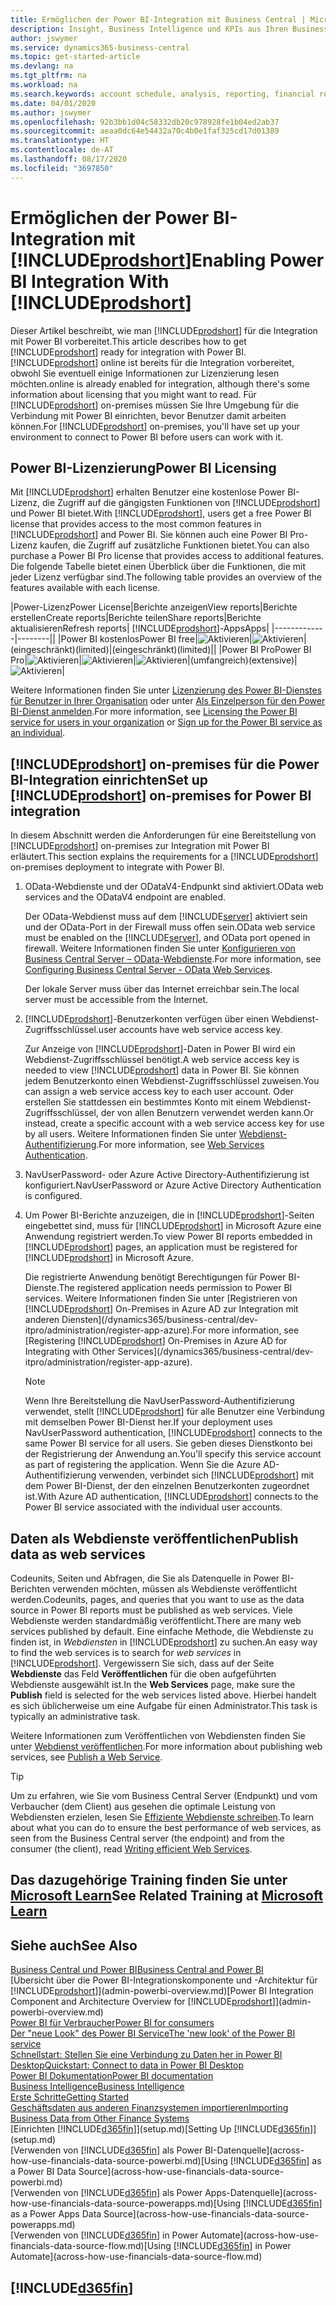 ```yaml
---
title: Ermöglichen der Power BI-Integration mit Business Central | Microsoft Docs
description: Insight, Business Intelligence und KPIs aus Ihren Business Central Daten einfach beziehen mit der Business Central Anwendung für Power BI.
author: jswymer
ms.service: dynamics365-business-central
ms.topic: get-started-article
ms.devlang: na
ms.tgt_pltfrm: na
ms.workload: na
ms.search.keywords: account schedule, analysis, reporting, financial report, business intelligence, KPI
ms.date: 04/01/2020
ms.author: jswymer
ms.openlocfilehash: 92b3bb1d04c58332db20c978928fe1b04ed2ab37
ms.sourcegitcommit: aeaa0dc64e54432a70c4b0e1faf325cd17d01389
ms.translationtype: HT
ms.contentlocale: de-AT
ms.lasthandoff: 08/17/2020
ms.locfileid: "3697850"
---
```

# <a name="enabling-power-bi-integration-with-prodshort"></a><span data-ttu-id="fbca5-103">Ermöglichen der Power BI-Integration mit [!INCLUDE[prodshort](includes/prodshort.md)]</span><span class="sxs-lookup"><span data-stu-id="fbca5-103">Enabling Power BI Integration With [!INCLUDE[prodshort](includes/prodshort.md)]</span></span>

<span data-ttu-id="fbca5-104">Dieser Artikel beschreibt, wie man [!INCLUDE[prodshort](includes/prodshort.md)] für die Integration mit Power BI vorbereitet.</span><span class="sxs-lookup"><span data-stu-id="fbca5-104">This article describes how to get [!INCLUDE[prodshort](includes/prodshort.md)] ready for integration with Power BI.</span></span> [!INCLUDE[prodshort](includes/prodshort.md)] <span data-ttu-id="fbca5-105">online ist bereits für die Integration vorbereitet, obwohl Sie eventuell einige Informationen zur Lizenzierung lesen möchten.</span><span class="sxs-lookup"><span data-stu-id="fbca5-105">online is already enabled for integration, although there's some information about licensing that you might want to read.</span></span> <span data-ttu-id="fbca5-106">Für [!INCLUDE[prodshort](includes/prodshort.md)] on-premises müssen Sie Ihre Umgebung für die Verbindung mit Power BI einrichten, bevor Benutzer damit arbeiten können.</span><span class="sxs-lookup"><span data-stu-id="fbca5-106">For [!INCLUDE[prodshort](includes/prodshort.md)] on-premises, you'll have set up your environment to connect to Power BI before users can work with it.</span></span>

## <a name="power-bi-licensing"></a><a name="license"></a><span data-ttu-id="fbca5-107">Power BI-Lizenzierung</span><span class="sxs-lookup"><span data-stu-id="fbca5-107">Power BI Licensing</span></span>

<span data-ttu-id="fbca5-108">Mit [!INCLUDE[prodshort](includes/prodshort.md)] erhalten Benutzer eine kostenlose Power BI-Lizenz, die Zugriff auf die gängigsten Funktionen von [!INCLUDE[prodshort](includes/prodshort.md)] und Power BI bietet.</span><span class="sxs-lookup"><span data-stu-id="fbca5-108">With [!INCLUDE[prodshort](includes/prodshort.md)], users get a free Power BI license that provides access to the most common features in [!INCLUDE[prodshort](includes/prodshort.md)] and Power BI.</span></span> <span data-ttu-id="fbca5-109">Sie können auch eine Power BI Pro-Lizenz kaufen, die Zugriff auf zusätzliche Funktionen bietet.</span><span class="sxs-lookup"><span data-stu-id="fbca5-109">You can also purchase a Power BI Pro license that provides access to additional features.</span></span> <span data-ttu-id="fbca5-110">Die folgende Tabelle bietet einen Überblick über die Funktionen, die mit jeder Lizenz verfügbar sind.</span><span class="sxs-lookup"><span data-stu-id="fbca5-110">The following table provides an overview of the features available with each license.</span></span>

|<span data-ttu-id="fbca5-111">Power-Lizenz</span><span class="sxs-lookup"><span data-stu-id="fbca5-111">Power License</span></span>|<span data-ttu-id="fbca5-112">Berichte anzeigen</span><span class="sxs-lookup"><span data-stu-id="fbca5-112">View reports</span></span>|<span data-ttu-id="fbca5-113">Berichte erstellen</span><span class="sxs-lookup"><span data-stu-id="fbca5-113">Create reports</span></span>|<span data-ttu-id="fbca5-114">Berichte teilen</span><span class="sxs-lookup"><span data-stu-id="fbca5-114">Share reports</span></span>|<span data-ttu-id="fbca5-115">Berichte aktualisieren</span><span class="sxs-lookup"><span data-stu-id="fbca5-115">Refresh reports</span></span>| [!INCLUDE[prodshort](includes/prodshort.md)]<span data-ttu-id="fbca5-116">-Apps</span><span class="sxs-lookup"><span data-stu-id="fbca5-116">Apps</span></span>|
|-------------|--------||
|<span data-ttu-id="fbca5-117">Power BI kostenlos</span><span class="sxs-lookup"><span data-stu-id="fbca5-117">Power BI free</span></span>|![Aktivieren](media/check.png)|![Aktivieren](media/check.png)|<span data-ttu-id="fbca5-120">(eingeschränkt)</span><span class="sxs-lookup"><span data-stu-id="fbca5-120">(limited)</span></span>|<span data-ttu-id="fbca5-121">(eingeschränkt)</span><span class="sxs-lookup"><span data-stu-id="fbca5-121">(limited)</span></span>||
|<span data-ttu-id="fbca5-122">Power BI Pro</span><span class="sxs-lookup"><span data-stu-id="fbca5-122">Power BI Pro</span></span>|![Aktivieren](media/check.png)|![Aktivieren](media/check.png)|![Aktivieren](media/check.png)|<span data-ttu-id="fbca5-126">(umfangreich)</span><span class="sxs-lookup"><span data-stu-id="fbca5-126">(extensive)</span></span>|![Aktivieren](media/check.png)|

<span data-ttu-id="fbca5-128">Weitere Informationen finden Sie unter [Lizenzierung des Power BI-Dienstes für Benutzer in Ihrer Organisation](/power-bi/admin/service-admin-licensing-organization) oder unter [Als Einzelperson für den Power BI-Dienst anmelden](/power-bi/fundamentals/service-self-service-signup-for-power-bi).</span><span class="sxs-lookup"><span data-stu-id="fbca5-128">For more information, see [Licensing the Power BI service for users in your organization](/power-bi/admin/service-admin-licensing-organization) or [Sign up for the Power BI service as an individual](/power-bi/fundamentals/service-self-service-signup-for-power-bi).</span></span>

## <a name="set-up-prodshort-on-premises-for-power-bi-integration"></a><a name="setup"></a><span data-ttu-id="fbca5-129">[!INCLUDE[prodshort](includes/prodshort.md)] on-premises für die Power BI-Integration einrichten</span><span class="sxs-lookup"><span data-stu-id="fbca5-129">Set up [!INCLUDE[prodshort](includes/prodshort.md)] on-premises for Power BI integration</span></span>

<span data-ttu-id="fbca5-130">In diesem Abschnitt werden die Anforderungen für eine Bereitstellung von [!INCLUDE[prodshort](includes/prodshort.md)] on-premises zur Integration mit Power BI erläutert.</span><span class="sxs-lookup"><span data-stu-id="fbca5-130">This section explains the requirements for a [!INCLUDE[prodshort](includes/prodshort.md)] on-premises deployment to integrate with Power BI.</span></span>

1. <span data-ttu-id="fbca5-131">OData-Webdienste und der ODataV4-Endpunkt sind aktiviert.</span><span class="sxs-lookup"><span data-stu-id="fbca5-131">OData web services and the ODataV4 endpoint are enabled.</span></span>

    <span data-ttu-id="fbca5-132">Der OData-Webdienst muss auf dem [!INCLUDE[server](includes/server.md)] aktiviert sein und der OData-Port in der Firewall muss offen sein.</span><span class="sxs-lookup"><span data-stu-id="fbca5-132">OData web service must be enabled on the [!INCLUDE[server](includes/server.md)], and OData port opened in firewall.</span></span> <span data-ttu-id="fbca5-133">Weitere Informationen finden Sie unter [Konfigurieren von Business Central Server – OData-Webdienste](/dynamics365/business-central/dev-itpro/administration/configure-server-instance#ODataServices).</span><span class="sxs-lookup"><span data-stu-id="fbca5-133">For more information, see [Configuring Business Central Server - OData Web Services](/dynamics365/business-central/dev-itpro/administration/configure-server-instance#ODataServices).</span></span>
    
    <span data-ttu-id="fbca5-134">Der lokale Server muss über das Internet erreichbar sein.</span><span class="sxs-lookup"><span data-stu-id="fbca5-134">The local server must be accessible from the Internet.</span></span>

2. [!INCLUDE[prodshort](includes/prodshort.md)]<span data-ttu-id="fbca5-135">-Benutzerkonten verfügen über einen Webdienst-Zugriffsschlüssel.</span><span class="sxs-lookup"><span data-stu-id="fbca5-135">user accounts have web service access key.</span></span>

    <span data-ttu-id="fbca5-136">Zur Anzeige von [!INCLUDE[prodshort](includes/prodshort.md)]-Daten in Power BI wird ein Webdienst-Zugriffsschlüssel benötigt.</span><span class="sxs-lookup"><span data-stu-id="fbca5-136">A web service access key is needed to view [!INCLUDE[prodshort](includes/prodshort.md)] data in Power BI.</span></span> <span data-ttu-id="fbca5-137">Sie können jedem Benutzerkonto einen Webdienst-Zugriffsschlüssel zuweisen.</span><span class="sxs-lookup"><span data-stu-id="fbca5-137">You can assign a web service access key to each user account.</span></span> <span data-ttu-id="fbca5-138">Oder erstellen Sie stattdessen ein bestimmtes Konto mit einem Webdienst-Zugriffsschlüssel, der von allen Benutzern verwendet werden kann.</span><span class="sxs-lookup"><span data-stu-id="fbca5-138">Or instead, create a specific account with a web service access key for use by all users.</span></span> <span data-ttu-id="fbca5-139">Weitere Informationen finden Sie unter [Webdienst-Authentifizierung](/dynamics365/business-central/dev-itpro/webservices/web-services-authentication#generate-a-web-service-access-key).</span><span class="sxs-lookup"><span data-stu-id="fbca5-139">For more information, see [Web Services Authentication](/dynamics365/business-central/dev-itpro/webservices/web-services-authentication#generate-a-web-service-access-key).</span></span>

3. <span data-ttu-id="fbca5-140">NavUserPassword- oder Azure Active Directory-Authentifizierung ist konfiguriert.</span><span class="sxs-lookup"><span data-stu-id="fbca5-140">NavUserPassword or Azure Active Directory Authentication is configured.</span></span>

4. <span data-ttu-id="fbca5-141">Um Power BI-Berichte anzuzeigen, die in [!INCLUDE[prodshort](includes/prodshort.md)]-Seiten eingebettet sind, muss für [!INCLUDE[prodshort](includes/prodshort.md)] in Microsoft Azure eine Anwendung registriert werden.</span><span class="sxs-lookup"><span data-stu-id="fbca5-141">To view Power BI reports embedded in [!INCLUDE[prodshort](includes/prodshort.md)] pages, an application must be registered for [!INCLUDE[prodshort](includes/prodshort.md)] in Microsoft Azure.</span></span>

    <span data-ttu-id="fbca5-142">Die registrierte Anwendung benötigt Berechtigungen für Power BI-Dienste.</span><span class="sxs-lookup"><span data-stu-id="fbca5-142">The registered application needs permission to Power BI services.</span></span> <span data-ttu-id="fbca5-143">Weitere Informationen finden Sie unter [Registrieren von [!INCLUDE[prodshort](includes/prodshort.md)] On-Premises in Azure AD zur Integration mit anderen Diensten](/dynamics365/business-central/dev-itpro/administration/register-app-azure).</span><span class="sxs-lookup"><span data-stu-id="fbca5-143">For more information, see [Registering [!INCLUDE[prodshort](includes/prodshort.md)] On-Premises in Azure AD for Integrating with Other Services](/dynamics365/business-central/dev-itpro/administration/register-app-azure).</span></span>

    > [!NOTE]
    > <span data-ttu-id="fbca5-144">Wenn Ihre Bereitstellung die NavUserPassword-Authentifizierung verwendet, stellt [!INCLUDE[prodshort](includes/prodshort.md)] für alle Benutzer eine Verbindung mit demselben Power BI-Dienst her.</span><span class="sxs-lookup"><span data-stu-id="fbca5-144">If your deployment uses NavUserPassword authentication, [!INCLUDE[prodshort](includes/prodshort.md)] connects to the same Power BI service for all users.</span></span> <span data-ttu-id="fbca5-145">Sie geben dieses Dienstkonto bei der Registrierung der Anwendung an.</span><span class="sxs-lookup"><span data-stu-id="fbca5-145">You'll specify this service account as part of registering the application.</span></span> <span data-ttu-id="fbca5-146">Wenn Sie die Azure AD-Authentifizierung verwenden, verbindet sich [!INCLUDE[prodshort](includes/prodshort.md)] mit dem Power BI-Dienst, der den einzelnen Benutzerkonten zugeordnet ist.</span><span class="sxs-lookup"><span data-stu-id="fbca5-146">With Azure AD authentication, [!INCLUDE[prodshort](includes/prodshort.md)] connects to the Power BI service associated with the individual user accounts.</span></span>

    <!-- Windows authentication can also be used but you can't get data from BC in Power BI -->

## <a name="publish-data-as-web-services"></a><span data-ttu-id="fbca5-147">Daten als Webdienste veröffentlichen</span><span class="sxs-lookup"><span data-stu-id="fbca5-147">Publish data as web services</span></span>

<span data-ttu-id="fbca5-148">Codeunits, Seiten und Abfragen, die Sie als Datenquelle in Power BI-Berichten verwenden möchten, müssen als Webdienste veröffentlicht werden.</span><span class="sxs-lookup"><span data-stu-id="fbca5-148">Codeunits, pages, and queries that you want to use as the data source in Power BI reports must be published as web services.</span></span> <span data-ttu-id="fbca5-149">Viele Webdienste werden standardmäßig veröffentlicht.</span><span class="sxs-lookup"><span data-stu-id="fbca5-149">There are many web services published by default.</span></span> <span data-ttu-id="fbca5-150">Eine einfache Methode, die Webdienste zu finden ist, in *Webdiensten* in [!INCLUDE[prodshort](includes/prodshort.md)] zu suchen.</span><span class="sxs-lookup"><span data-stu-id="fbca5-150">An easy way to find the web services is to search for *web services* in [!INCLUDE[prodshort](includes/prodshort.md)].</span></span> <span data-ttu-id="fbca5-151">Vergewissern Sie sich, dass auf der Seite **Webdienste** das Feld **Veröffentlichen** für die oben aufgeführten Webdienste ausgewählt ist.</span><span class="sxs-lookup"><span data-stu-id="fbca5-151">In the **Web Services** page, make sure the **Publish** field is selected for the web services listed above.</span></span> <span data-ttu-id="fbca5-152">Hierbei handelt es sich üblicherweise um eine Aufgabe für einen Administrator.</span><span class="sxs-lookup"><span data-stu-id="fbca5-152">This task is typically an administrative task.</span></span>

<span data-ttu-id="fbca5-153">Weitere Informationen zum Veröffentlichen von Webdiensten finden Sie unter [Webdienst veröffentlichen](across-how-publish-web-service.md).</span><span class="sxs-lookup"><span data-stu-id="fbca5-153">For more information about publishing web services, see [Publish a Web Service](across-how-publish-web-service.md).</span></span>

> [!TIP]
> <span data-ttu-id="fbca5-154">Um zu erfahren, wie Sie vom Business Central Server (Endpunkt) und vom Verbaucher (dem Client) aus gesehen die optimale Leistung von Webdiensten erzielen, lesen Sie [Effiziente Webdienste schreiben](/dynamics365/business-central/dev-itpro/performance/performance-developer#writing-efficient-web-services).</span><span class="sxs-lookup"><span data-stu-id="fbca5-154">To learn about what you can do to ensure the best performance of web services, as seen from the Business Central server (the endpoint) and from the consumer (the client), read [Writing efficient Web Services](/dynamics365/business-central/dev-itpro/performance/performance-developer#writing-efficient-web-services).</span></span>




## <a name="see-related-training-at-microsoft-learn"></a><span data-ttu-id="fbca5-155">Das dazugehörige Training finden Sie unter [Microsoft Learn](/learn/modules/Configure-powerbi-excel-dynamics-365-business-central/index)</span><span class="sxs-lookup"><span data-stu-id="fbca5-155">See Related Training at [Microsoft Learn](/learn/modules/Configure-powerbi-excel-dynamics-365-business-central/index)</span></span>

## <a name="see-also"></a><span data-ttu-id="fbca5-156">Siehe auch</span><span class="sxs-lookup"><span data-stu-id="fbca5-156">See Also</span></span>

[<span data-ttu-id="fbca5-157">Business Central und Power BI</span><span class="sxs-lookup"><span data-stu-id="fbca5-157">Business Central and Power BI</span></span>](admin-powerbi.md)  
<span data-ttu-id="fbca5-158">[Übersicht über die Power BI-Integrationskomponente und -Architektur für [!INCLUDE[prodshort](includes/prodshort.md)]](admin-powerbi-overview.md)</span><span class="sxs-lookup"><span data-stu-id="fbca5-158">[Power BI Integration Component and Architecture Overview for [!INCLUDE[prodshort](includes/prodshort.md)]](admin-powerbi-overview.md)</span></span>  
[<span data-ttu-id="fbca5-159">Power BI für Verbraucher</span><span class="sxs-lookup"><span data-stu-id="fbca5-159">Power BI for consumers</span></span>](/power-bi/consumer/end-user-consumer)  
[<span data-ttu-id="fbca5-160">Der "neue Look" des Power BI Service</span><span class="sxs-lookup"><span data-stu-id="fbca5-160">The 'new look' of the Power BI service</span></span>](/power-bi/service-new-look)  
[<span data-ttu-id="fbca5-161">Schnellstart: Stellen Sie eine Verbindung zu Daten her in Power BI Desktop</span><span class="sxs-lookup"><span data-stu-id="fbca5-161">Quickstart: Connect to data in Power BI Desktop</span></span>](/power-bi/desktop-quickstart-connect-to-data)  
[<span data-ttu-id="fbca5-162">Power BI Dokumentation</span><span class="sxs-lookup"><span data-stu-id="fbca5-162">Power BI documentation</span></span>](/power-bi/)  
[<span data-ttu-id="fbca5-163">Business Intelligence</span><span class="sxs-lookup"><span data-stu-id="fbca5-163">Business Intelligence</span></span>](bi.md)  
[<span data-ttu-id="fbca5-164">Erste Schritte</span><span class="sxs-lookup"><span data-stu-id="fbca5-164">Getting Started</span></span>](product-get-started.md)  
[<span data-ttu-id="fbca5-165">Geschäftsdaten aus anderen Finanzsystemen importieren</span><span class="sxs-lookup"><span data-stu-id="fbca5-165">Importing Business Data from Other Finance Systems</span></span>](across-import-data-configuration-packages.md)  
<span data-ttu-id="fbca5-166">[Einrichten [!INCLUDE[d365fin](includes/d365fin_md.md)]](setup.md)</span><span class="sxs-lookup"><span data-stu-id="fbca5-166">[Setting Up [!INCLUDE[d365fin](includes/d365fin_md.md)]](setup.md)</span></span>  
<span data-ttu-id="fbca5-167">[Verwenden von [!INCLUDE[d365fin](includes/d365fin_md.md)] als Power BI-Datenquelle](across-how-use-financials-data-source-powerbi.md)</span><span class="sxs-lookup"><span data-stu-id="fbca5-167">[Using [!INCLUDE[d365fin](includes/d365fin_md.md)] as a Power BI Data Source](across-how-use-financials-data-source-powerbi.md)</span></span>  
<span data-ttu-id="fbca5-168">[Verwenden von [!INCLUDE[d365fin](includes/d365fin_md.md)] als Power Apps-Datenquelle](across-how-use-financials-data-source-powerapps.md)</span><span class="sxs-lookup"><span data-stu-id="fbca5-168">[Using [!INCLUDE[d365fin](includes/d365fin_md.md)] as a Power Apps Data Source](across-how-use-financials-data-source-powerapps.md)</span></span>  
<span data-ttu-id="fbca5-169">[Verwenden von [!INCLUDE[d365fin](includes/d365fin_md.md)] in Power Automate](across-how-use-financials-data-source-flow.md)</span><span class="sxs-lookup"><span data-stu-id="fbca5-169">[Using [!INCLUDE[d365fin](includes/d365fin_md.md)] in Power Automate](across-how-use-financials-data-source-flow.md)</span></span>  

## [!INCLUDE[d365fin](includes/free_trial_md.md)]  
